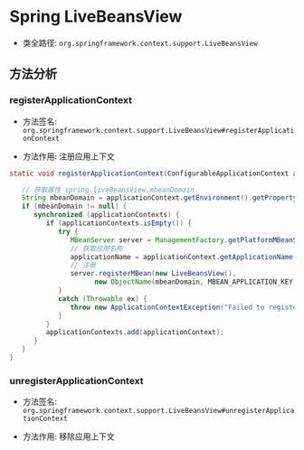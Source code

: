 # Spring LiveBeansView
- 类全路径: `org.springframework.context.support.LiveBeansView`





## 方法分析

### registerApplicationContext

- 方法签名: `org.springframework.context.support.LiveBeansView#registerApplicationContext`

- 方法作用: 注册应用上下文



```java
static void registerApplicationContext(ConfigurableApplicationContext applicationContext) {

   // 获取属性 spring.liveBeansView.mbeanDomain
   String mbeanDomain = applicationContext.getEnvironment().getProperty(MBEAN_DOMAIN_PROPERTY_NAME);
   if (mbeanDomain != null) {
      synchronized (applicationContexts) {
         if (applicationContexts.isEmpty()) {
            try {
               MBeanServer server = ManagementFactory.getPlatformMBeanServer();
               // 获取应用名称
               applicationName = applicationContext.getApplicationName();
               // 注册
               server.registerMBean(new LiveBeansView(),
                     new ObjectName(mbeanDomain, MBEAN_APPLICATION_KEY, applicationName));
            }
            catch (Throwable ex) {
               throw new ApplicationContextException("Failed to register LiveBeansView MBean", ex);
            }
         }
         applicationContexts.add(applicationContext);
      }
   }
}
```



### unregisterApplicationContext

- 方法签名: `org.springframework.context.support.LiveBeansView#unregisterApplicationContext`

- 方法作用: 移除应用上下文